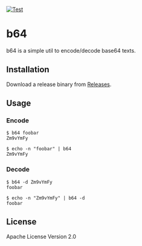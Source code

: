 [![Test](https://github.com/latentd/b64/actions/workflows/test.yml/badge.svg)](https://github.com/latentd/b64/actions?query=workflow%3ATest)

# b64

b64 is a simple util to encode/decode base64 texts.

## Installation

Download a release binary from [Releases](https://github.com/latentd/b64/releases).

## Usage

### Encode

```
$ b64 foobar
Zm9vYmFy

$ echo -n "foobar" | b64
Zm9vYmFy
```

### Decode

```
$ b64 -d Zm9vYmFy 
foobar

$ echo -n "Zm9vYmFy" | b64 -d
foobar
```

## License

Apache License Version 2.0
